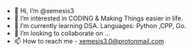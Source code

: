 - 👋 Hi, I’m @xemesis3
- 👀 I’m interested in CODING & Making Things easier in life.
- 🌱 I’m currently learning DSA. Languages: Python ,CPP, Go.
- 💞️ I’m looking to collaborate on ...
- 📫 How to reach me - xemesis3.0@protonmail.com

<!---
xemesis3/xemesis3 is a ✨ special ✨ repository because its `README.md` (this file) appears on your GitHub profile.
You can click the Preview link to take a look at your changes.
--->
